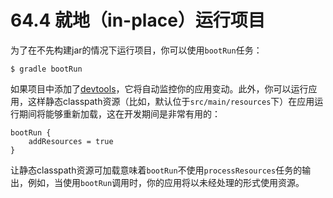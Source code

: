 # 64.4 就地（in-place）运行项目

为了在不先构建jar的情况下运行项目，你可以使用`bootRun`任务：

```text
$ gradle bootRun
```

如果项目中添加了[devtools](http://docs.spring.io/spring-boot/docs/1.4.1.RELEASE/reference/htmlsingle/#using-boot-devtools)，它将自动监控你的应用变动。此外，你可以运行应用，这样静态classpath资源（比如，默认位于`src/main/resources`下）在应用运行期间将能够重新加载，这在开发期间是非常有用的：

```text
bootRun {
    addResources = true
}
```

让静态classpath资源可加载意味着`bootRun`不使用`processResources`任务的输出，例如，当使用`bootRun`调用时，你的应用将以未经处理的形式使用资源。

